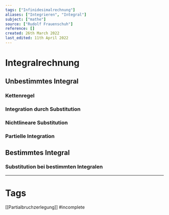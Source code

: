 ```yaml
---
tags: ["Infinidesimalrechnung"]
aliases: ["Integrieren", "Integral"]
subject: ["mathe"]
source: ["Rudolf Frauenschuh"]
reference: []
created: 26th March 2022
last_edited: 11th April 2022
---
```


# Integralrechnung

## Unbestimmtes Integral
### Kettenregel
### Integration durch Substitution
### Nichtlineare Substitution
### Partielle Integration

## Bestimmtes Integral
### Substitution bei bestimmten Integralen
---
# Tags
[[Partialbruchzerlegung]]
#incomplete 